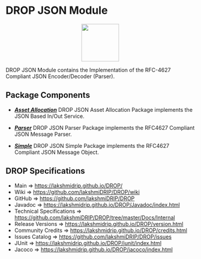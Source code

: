 # DROP JSON Module

<p align="center"><img src="https://github.com/lakshmiDRIP/DROP/blob/master/DRIP_Logo.gif?raw=true" width="100"></p>

DROP JSON Module contains the Implementation of the RFC-4627 Compliant JSON Encoder/Decoder (Parser).


## Package Components

 * [***Asset Allocation***](https://github.com/lakshmiDRIP/DROP/tree/master/src/main/java/org/drip/json/assetallocation)
 DROP JSON Asset Allocation Package implements the JSON Based In/Out Service.

 * [***Parser***](https://github.com/lakshmiDRIP/DROP/tree/master/src/main/java/org/drip/json/parser)
 DROP JSON Parser Package implements the RFC4627 Compliant JSON Message Parser.

 * [***Simple***](https://github.com/lakshmiDRIP/DROP/tree/master/src/main/java/org/drip/json/simple)
 DROP JSON Simple Package implements the RFC4627 Compliant JSON Message Object.


## DROP Specifications
 * Main                     => https://lakshmidrip.github.io/DROP/
 * Wiki                     => https://github.com/lakshmiDRIP/DROP/wiki
 * GitHub                   => https://github.com/lakshmiDRIP/DROP
 * Javadoc                  => https://lakshmidrip.github.io/DROP/Javadoc/index.html
 * Technical Specifications => https://github.com/lakshmiDRIP/DROP/tree/master/Docs/Internal
 * Release Versions         => https://lakshmidrip.github.io/DROP/version.html
 * Community Credits        => https://lakshmidrip.github.io/DROP/credits.html
 * Issues Catalog           => https://github.com/lakshmiDRIP/DROP/issues
 * JUnit                    => https://lakshmidrip.github.io/DROP/junit/index.html
 * Jacoco                   => https://lakshmidrip.github.io/DROP/jacoco/index.html
